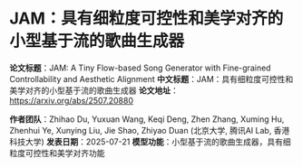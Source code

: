 # JAM：具有细粒度可控性和美学对齐的小型基于流的歌曲生成器

**论文标题**：JAM: A Tiny Flow-based Song Generator with Fine-grained Controllability and Aesthetic Alignment
**中文标题**：JAM：具有细粒度可控性和美学对齐的小型基于流的歌曲生成器
**论文地址**：https://arxiv.org/abs/2507.20880

**作者团队**：Zhihao Du, Yuxuan Wang, Keqi Deng, Zhen Zhang, Xuming Hu, Zhenhui Ye, Xunying Liu, Jie Shao, Zhiyao Duan (北京大学, 腾讯AI Lab, 香港科技大学)
**发表日期**：2025-07-21
**模型功能**：小型基于流的歌曲生成器，具有细粒度可控性和美学对齐功能
